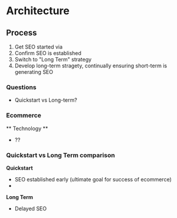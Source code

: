 # Architecture

## Process
1. Get SEO started via
2. Confirm SEO is established
3. Switch to "Long Term" strategy
4. Develop long-term stragety, continually ensuring short-term is generating SEO

### Questions
- Quickstart vs Long-term?

### Ecommerce
** Technology **
- ??

### Quickstart vs Long Term comparison
**Quickstart**
- SEO established early (ultimate goal for success of ecommerce)
-

**Long Term**
- Delayed SEO
